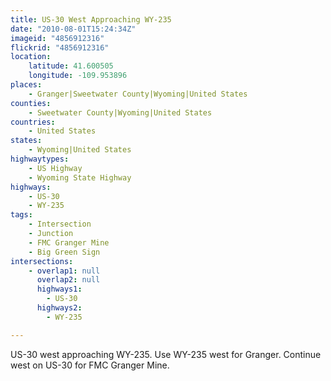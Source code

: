 ```yaml
---
title: US-30 West Approaching WY-235
date: "2010-08-01T15:24:34Z"
imageid: "4856912316"
flickrid: "4856912316"
location:
    latitude: 41.600505
    longitude: -109.953896
places:
    - Granger|Sweetwater County|Wyoming|United States
counties:
    - Sweetwater County|Wyoming|United States
countries:
    - United States
states:
    - Wyoming|United States
highwaytypes:
    - US Highway
    - Wyoming State Highway
highways:
    - US-30
    - WY-235
tags:
    - Intersection
    - Junction
    - FMC Granger Mine
    - Big Green Sign
intersections:
    - overlap1: null
      overlap2: null
      highways1:
        - US-30
      highways2:
        - WY-235

---
```

US-30 west approaching WY-235.  Use WY-235 west for Granger.  Continue west on US-30 for FMC Granger Mine.